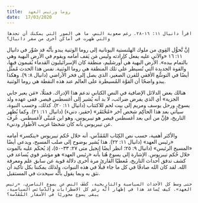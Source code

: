 ```yaml
---
title:  روما ورئيس العهد
date:  17/03/2020
---
```


`اقرأ دانيال ١١: ١٦-٢٨. رغم صعوبة النص، ما هي الصور التي يمكنك أن تجدها والتي ظهرت في أماكن أخرى من سفر دانيال؟`

إنَّ تَّحوُّل القِوى من ملوك الهلنستية اليونانية إلى روما الوثنية يبدو بأنَّه قد صُوِّر في دانيال ١١: ١٦ «والآتي عليه يفعل كإرادته وليس مَن يَقف أمامه ويقوم في الأرض البهية وهي بالتمام بيده». الأرض البهية هي أورشليم، منطقة كان الإسرائيليون القدماء يُقيمون فيها، والقوة الجديدة التي تُسيطر على تلك المنطقة هي روما الوثنية. نفس هذا الحدث مُمثَّل أيضًا في التوسُّع الأفقي للقرن الصغير، الذي يصل إلى فخر الأراضي (دانيال ٨: ٩). وهكذا يبدو واضحًا أن القوَّة المُسيطرة على العالم عند هذه النقطة هي روما الوثنية.

هنالك بعض الدلائل الإضافية في النص الكتابي تدعم هذا الإدراك. فمثلًا، «مَن يعبر جابي الجزية» أي الذي يفرض ضرائب، لا بد أنه يُشير إلى أغسطس قيصر. ففي عهده ولد يسوع، ورحل يوسف ومريم إلى بيت لحم للاكتتاب (دانيال ١١: ٢٠). كذلك، وحسب النبوة، سيأتي بعد هذا الحاكِم شخص آخر «مُحْتَقَر» (حقير، دنيء) (دانيال ١١: ٢١). وكما يُظهِر التاريخ، فإنَّ من أتى بعد أغسطس قيصر هو تيبريوس، وهو ابن مُتبنَّى لأغسطس. عُرِفَ عن تيبريوس بأنه كان شخصًا غريب الأطوار ودنيء.

والأكثر أهمية، حسب نص الكِتَاب المُقَدَّس، أنه خلال حُكم تيبريوس «ينكسر» أمامه «رئيس العهد» (دانيال ١١: ٢٢). هذا يُشير بوضوح إلى صلب المسيح، ويدعى أيضًا «المسيح الرئيس» (دانيال ٩: ٢٥؛ انظر أيضًا إنجيل متى ٢٧: ٣٣-٥٠)، إذ يُحكَم عليه بالموت خلال حُكم تيبريوس. الإشارة إلى يسوع هُنا بأنه «رئيس العهد» هو مؤشر قوي يُساعد في كشف تدفق أحداث التاريخ، مُعطيًا القارئ مرة أخرى دلالة قوية عن سابق علم ومعرفة الله. لقد كان الله صادقًا في كل ما جاء قبلًا في هذه النبوات، ولذلك يمكننا بكل تأكيد أن نثق به وبما يقول بأنَّه سيحدث في المستقبل.

`حتى وسط كل الأحداث السياسية والتاريخية، كَشَفَ النص عن يسوع الناصري، «رئيس العهد». كيف يُساعد هذا في إظهار أنَّه رغم كل الاضطرابات والدَّسائس السياسية، يبقى يسوع محوريًا في الأسفار المُقَدَّسة؟`